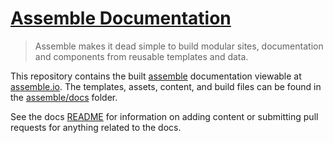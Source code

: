 # [Assemble Documentation](http://assemble.io/)

> Assemble makes it dead simple to build modular sites, documentation and components from reusable templates and data.

This repository contains the built [assemble](https://github.com/assemble/assemble) documentation viewable at [assemble.io](http://assemble.io). The templates, assets, content, and build files can be found in the [assemble/docs](https://github.com/assemble/assemble/tree/master/docs) folder.

See the docs [README](https://github.com/assemble/assemble/tree/master/docs/README.md) for information on adding content or submitting pull requests for anything related to the docs.
